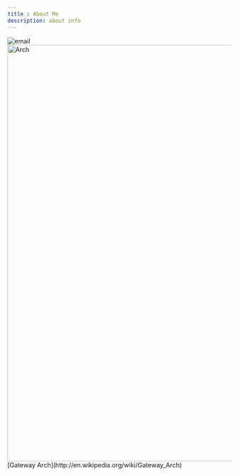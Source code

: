 ```yaml
---
title : About Me
description: about info
---
```


<img src="/assets/media/email.png" alt="email">

<img src="/assets/media/Arch.jpg" width="935px"  alt="Arch">
[Gateway Arch](http://en.wikipedia.org/wiki/Gateway_Arch)